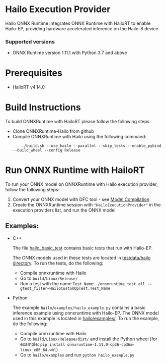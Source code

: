 # Hailo Execution Provider
Hailo ONNX Runtime integrates ONNX Runtime with HailoRT to enable Hailo-EP, providing hardware accelerated inference on the Hailo-8 device.

### Supported versions
* ONNX Runtime version 1.11.1 with Python 3.7 and above

# Prerequisites
* HailoRT v4.14.0

# Build Instructions
To build ONNXRuntime with HailoRT please follow the following steps:
* Clone ONNXRuntime-Hailo from github
* Compile ONNXRuntime with Hailo using the following command:
    ```
        ./build.sh --use_hailo --parallel --skip_tests --enable_pybind --build_wheel --config Release
    ```

# Run ONNX Runtime with HailoRT
To run your ONNX model on ONNXRuntime with Hailo execution provider, follow the following steps:
1. Convert your ONNX model with DFC tool - see [Model Compilation](https://hailo.ai/developer-zone/documentation/dataflow-compiler/latest/?sp_referrer=compilation.html#for-inference-using-onnx-runtime)
2. Create the ONNXRuntime session with `"HailoExecutionProvider"` in the execution providers list, and run the ONNX model

## Examples:
* C++

    The file [hailo_basic_test](./../onnxruntime/test/providers/hailo/hailo_basic_test.cc) contains basic tests that run with Hailo-EP.
    
    The ONNX models used in these tests are located in [testdata/hailo directory](./../onnxruntime/test/testdata/hailo/).
    To run the tests, do the following:
    * Compile onnxruntime with Hailo
    * Go to `build/Linux/Release/`
    * Run a test with the name `Test_Name`: `./onnxruntime_test_all --gtest_filter=HailoCustomOpTest.Test_Name`
* Python

    The example `hailo/examples/hailo_example.py` contains a basic inference example using onnxruntime with Hailo-EP.
    The ONNX model used in this example is located in [hailo/examples/](./../examples/).
    To run the example, do the following:
    * Compile onnxruntime with Hailo
    * Go to `build/Linux/Release/dist/` and install the Python wheel (for example: `pip install onnxruntime-1.11.0-cp36-cp36m-linux_x86_64.whl`)
    * Go to `hailo/examples` and run `python hailo_example.py`
